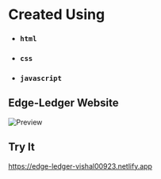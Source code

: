 # Created Using

- ### `html`
- ### `css`
- ### `javascript`

## Edge-Ledger Website

<img src="https://i.ibb.co/yQCSHSq/Screenshot-2023-01-05-224212.png" alt="Preview" border="0">

## Try It

https://edge-ledger-vishal00923.netlify.app
